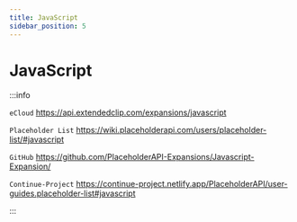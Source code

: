 ```yaml
---
title: JavaScript
sidebar_position: 5
---
```


# JavaScript

:::info

`eCloud` https://api.extendedclip.com/expansions/javascript

`Placeholder List` https://wiki.placeholderapi.com/users/placeholder-list/#javascript

`GitHub` https://github.com/PlaceholderAPI-Expansions/Javascript-Expansion/

`Continue-Project` https://continue-project.netlify.app/PlaceholderAPI/user-guides.placeholder-list#javascript

:::

